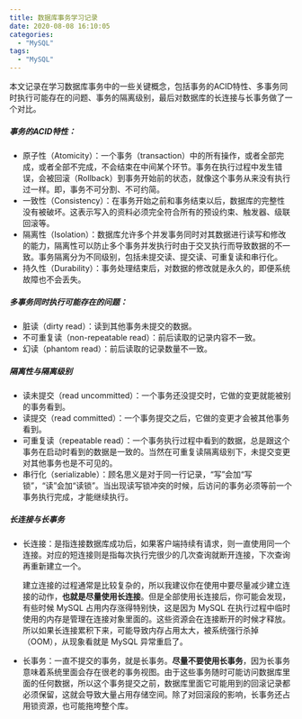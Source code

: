 ```yaml
---
title: 数据库事务学习记录
date: 2020-08-08 16:10:05
categories:
  - "MySQL"
tags:
  - "MySQL"
---
```


本文记录在学习数据库事务中的一些关键概念，包括事务的ACID特性、多事务同时执行可能存在的问题、事务的隔离级别，最后对数据库的长连接与长事务做了一个对比。

<!--more-->

##### 事务的ACID特性：

- 原子性（Atomicity）：一个事务（transaction）中的所有操作，或者全部完成，或者全部不完成，不会结束在中间某个环节。事务在执行过程中发生错误，会被回滚（Rollback）到事务开始前的状态，就像这个事务从来没有执行过一样。即，事务不可分割、不可约简。
- 一致性（Consistency）：在事务开始之前和事务结束以后，数据库的完整性没有被破坏。这表示写入的资料必须完全符合所有的预设约束、触发器、级联回滚等。
- 隔离性（Isolation）：数据库允许多个并发事务同时对其数据进行读写和修改的能力，隔离性可以防止多个事务并发执行时由于交叉执行而导致数据的不一致。事务隔离分为不同级别，包括未提交读、提交读、可重复读和串行化。
- 持久性（Durability）：事务处理结束后，对数据的修改就是永久的，即便系统故障也不会丢失。

##### 多事务同时执行可能存在的问题：

- 脏读（dirty read）：读到其他事务未提交的数据。
- 不可重复读（non-repeatable read）：前后读取的记录内容不一致。
- 幻读（phantom read）：前后读取的记录数量不一致。

##### 隔离性与隔离级别

- 读未提交（read uncommitted）：一个事务还没提交时，它做的变更就能被别的事务看到。
- 读提交（read committed）：一个事务提交之后，它做的变更才会被其他事务看到。
- 可重复读（repeatable read）：一个事务执行过程中看到的数据，总是跟这个事务在启动时看到的数据是一致的。当然在可重复读隔离级别下，未提交变更对其他事务也是不可见的。
- 串行化（serializable）：顾名思义是对于同一行记录，“写”会加“写锁”，“读”会加“读锁”。当出现读写锁冲突的时候，后访问的事务必须等前一个事务执行完成，才能继续执行。

##### 长连接与长事务

- 长连接：是指连接数据库成功后，如果客户端持续有请求，则一直使用同一个连接。对应的短连接则是指每次执行完很少的几次查询就断开连接，下次查询再重新建立一个。

  建立连接的过程通常是比较复杂的，所以我建议你在使用中要尽量减少建立连接的动作，**也就是尽量使用长连接**。但是全部使用长连接后，你可能会发现，有些时候 MySQL 占用内存涨得特别快，这是因为 MySQL 在执行过程中临时使用的内存是管理在连接对象里面的。这些资源会在连接断开的时候才释放。所以如果长连接累积下来，可能导致内存占用太大，被系统强行杀掉（OOM），从现象看就是 MySQL 异常重启了。

- 长事务：一直不提交的事务，就是长事务。**尽量不要使用长事务**，因为长事务意味着系统里面会存在很老的事务视图。由于这些事务随时可能访问数据库里面的任何数据，所以这个事务提交之前，数据库里面它可能用到的回滚记录都必须保留，这就会导致大量占用存储空间。除了对回滚段的影响，长事务还占用锁资源，也可能拖垮整个库。